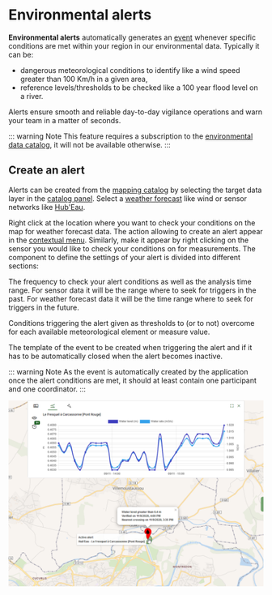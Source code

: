 # Environmental alerts

**Environmental alerts** automatically generates an [event](../quickstart/concepts.md#event) whenever specific conditions are met within your region in our environmental data. Typically it can be:
* dangerous meteorological conditions to identify like a wind speed greater than 100 Km/h in a given area,
* reference levels/thresholds to be checked like a 100 year flood level on a river.

Alerts ensure smooth and reliable day-to-day vigilance operations and warn your team in a matter of seconds.

::: warning Note
This feature requires a subscription to the [environmental data catalog](./catalog.md), it will not be available otherwise.
:::

## Create an alert

Alerts can be created from the [mapping catalog](./catalog.md) by selecting the target data layer in the [catalog panel](./catalog.md#catalog-panel). Select a [weather forecast](./catalog.md#weather-prediction) like wind or sensor networks like [Hub'Eau](./catalog.md#hub-eau).

Right click at the location where you want to check your conditions on the map for weather forecast data. The action allowing to create an alert <i class="las la-bell"></i> appear in the [contextual menu](./catalog.md#contextual-menu). Similarly, make it appear by right clicking on the sensor you would like to check your conditions on for measurements. The component to define the settings of your alert is divided into different sections:
  
<i class="las la-clock la-2x"></i> The frequency to check your alert conditions as well as the analysis time range. For sensor data it will be the range where to seek for triggers in the past. For weather forecast data it will be the time range where to seek for triggers in the future.

<i class="lab la-cloudversify la-2x"></i> Conditions triggering the alert given as thresholds to (or to not) overcome for each available meteorological element or measure value.

<i class="las la-bell la-2x"></i> The template of the event to be created when triggering the alert and if it has to be automatically closed when the alert becomes inactive.

::: warning Note
As the event is automatically created by the application once the alert conditions are met, it should at least contain one participant and one coordinator.
:::

![Archivage](../assets/Alert-EN.png)